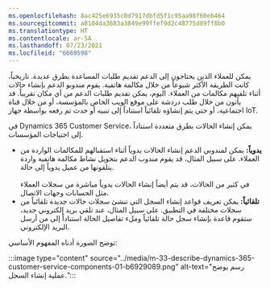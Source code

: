 ```yaml
---
ms.openlocfilehash: 8ac425e6935c0d7917dbfd5f1c95aa98f60eb464
ms.sourcegitcommit: a8104da3683a3849e99ffef9d2c48775d89ff8b0
ms.translationtype: HT
ms.contentlocale: ar-SA
ms.lasthandoff: 07/23/2021
ms.locfileid: "6660598"
---
```

يمكن للعملاء الذين يحتاجون إلى الدعم تقديم طلبات المساعدة بطرق عديدة. تاريخياً، كانت الطريقة الأكثر شيوعاً من خلال مكالمة هاتفية. يقوم مندوبو الدعم بإنشاء حالات أثناء تلقيهم مكالمات من العملاء. اليوم، يمكن تقديم طلبات الدعم من أي مكان تقريباً. قد يأتون من خلال طلب دردشة على موقع الويب الخاص بالمؤسسة، أو من خلال قناة اجتماعية، أو حتى يتم إنشاؤه تلقائياً استناداً إلى تنبيه أو حدث تم رفعه بواسطة جهاز IoT.

في Dynamics 365 Customer Service، يمكن إنشاء الحالات بطرق متعددة استناداً إلى احتياجات المؤسسات.

 -  **يدوياً:** يمكن لمندوبي الدعم إنشاء الحالات يدوياً أثناء استقبالهم للمكالمات الواردة من العملاء. على سبيل المثال، قد يقوم مندوب الدعم بتحويل نشاط مكالمة هاتفية واردة يتلقونها من عميل يدوياً إلى حالة.<br>‎<br>في كثير من الحالات، قد يتم أيضاً إنشاء الحالات يدوياً مباشرة من سجلات العملاء مثل الحسابات وجهات الاتصال.
 -  **تلقائياً:** يمكن تعريف قواعد إنشاء السجل التي تنشئ سجلات حالات جديدة تلقائياً من سجلات مختلفة في التطبيق. على سبيل المثال، عند تلقي بريد إلكتروني جديد، ستقوم قاعدة بإنشاء سجل حالة تلقائياً وملء تفاصيل الحالة استناداً إلى من أرسل البريد الإلكتروني.

توضح الصورة أدناه المفهوم الأساسي:

:::image type="content" source="../media/m-33-describe-dynamics-365-customer-service-components-01-b6929089.png" alt-text="رسم يوضح عملية إنشاء السجل.":::
